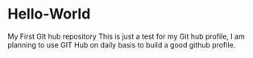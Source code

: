 # Hello-World
My First GIt hub repository
This is just a test for my Git hub profile, I am planning to use GIT Hub on daily basis to build a good github profile.
